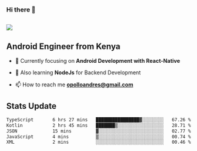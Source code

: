 ### Hi there 👋
<h2 align="left"><img src="https://readme-typing-svg.herokuapp.com?color='blue'&lines=I'm+Andrew+Opollo😊;Welcome+to+my+Github😜"> </h2>

## Android Engineer from Kenya


- 🌱 Currently focusing on **Android Development with React-Native**

- 🔭 Also learning **NodeJs** for Backend Development

- 📫 How to reach me **opolloandres@gmail.com**


## Stats Update
<!--START_SECTION:waka-->

```txt
TypeScript       6 hrs 27 mins   ████████████████▓░░░░░░░░   67.26 %
Kotlin           2 hrs 45 mins   ███████▒░░░░░░░░░░░░░░░░░   28.71 %
JSON             15 mins         ▓░░░░░░░░░░░░░░░░░░░░░░░░   02.77 %
JavaScript       4 mins          ▒░░░░░░░░░░░░░░░░░░░░░░░░   00.74 %
XML              2 mins          ░░░░░░░░░░░░░░░░░░░░░░░░░   00.46 %
```

<!--END_SECTION:waka-->


